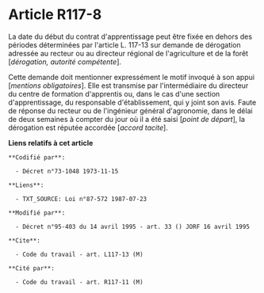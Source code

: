 # Article R117-8

La date du début du contrat d'apprentissage peut être fixée en dehors des périodes déterminées par l'article L. 117-13 sur
demande de dérogation adressée au recteur ou au directeur régional de l'agriculture et de la forêt [*dérogation, autorité
compétente*].

Cette demande doit mentionner expressément le motif invoqué à son appui [*mentions obligatoires*]. Elle est transmise par
l'intermédiaire du directeur du centre de formation d'apprentis ou, dans le cas d'une section d'apprentissage, du responsable
d'établissement, qui y joint son avis. Faute de réponse du recteur ou de l'ingénieur général d'agronomie, dans le délai de
deux semaines à compter du jour où il a été saisi [*point de départ*], la dérogation est réputée accordée [*accord tacite*].

**Liens relatifs à cet article**

	**Codifié par**:

	  - Décret n°73-1048 1973-11-15

	**Liens**:

	  - TXT_SOURCE: Loi n°87-572 1987-07-23

	**Modifié par**:

	  - Décret n°95-403 du 14 avril 1995 - art. 33 () JORF 16 avril 1995

	**Cite**:

	  - Code du travail - art. L117-13 (M)

	**Cité par**:

	  - Code du travail - art. R117-11 (M)
